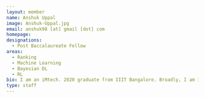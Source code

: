 ```yaml
---
layout: member
name: Anshuk Uppal
image: Anshuk-Uppal.jpg
email: anshuk98 [at] gmail [dot] com
homepage: 
designations: 
  - Post Baccalaureate Fellow
areas:
  - Ranking
  - Machine Learning
  - Bayesian DL
  - RL
bio: I am an iMtech. 2020 graduate from IIIT Bangalore. Broadly, I am interested in theoretical Machine Learning and Probabilistic Modeling. At RBC-DSAI I am exploring fundamental problems in Spectral Ranking in non-trivial settings.
type: staff
---
```

